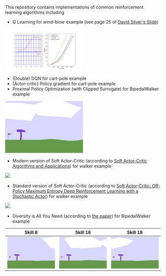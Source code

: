 This repository contains implementations of common reinforcement learning algorithms including

- Q Learning for wind-blow example (see page 25 of [David Silver's Slide](https://www.davidsilver.uk/wp-content/uploads/2020/03/control.pdf))
<p>
  <img width="50%" src="https://github.com/bstars/RLExamples/blob/main/q_learning/wind_blow.png">
</p>


- (Double) DQN for cart-pole example
- (Actor-critic) Policy gradient for cart-pole example
- Proximal Policy Optimization (with Clipped Surrogate) for BipedalWalker example
<p>
  <img width="50%" src="https://github.com/bstars/RLExamples/blob/main/ppo/walker.gif">
</p>

- Modern version of Soft Actor-Critic (according to [Soft Actor-Critic Algorithms and Applications](https://arxiv.org/abs/1812.05905)) for walker example
<p>
  <img width="50%" src="https://github.com/bstars/RLExamples/blob/main/sac/walker_modern.gif">
</p>

- Standard version of Soft Actor-Critic (according to [Soft Actor-Critic: Off-Policy Maximum Entropy Deep Reinforcement Learning with a Stochastic Actor](https://arxiv.org/pdf/1801.01290)) for walker example
<p>
  <img width="50%" src="https://github.com/bstars/RLExamples/blob/main/sac/walker_standard.gif">
</p>

- Diversity is All You Need (according to [the paper](https://arxiv.org/abs/1802.06070)) for BipedalWalker example

Skill 8                  | Skill 16                | Skill 18
:-----------------------:|:-----------------------:|:-----------------------:
![](https://github.com/bstars/RLExamples/blob/main/diayn/skill_8.gif) | ![](https://github.com/bstars/RLExamples/blob/main/diayn/skill_16.gif) | ![](https://github.com/bstars/RLExamples/blob/main/diayn/skill_18.gif)
